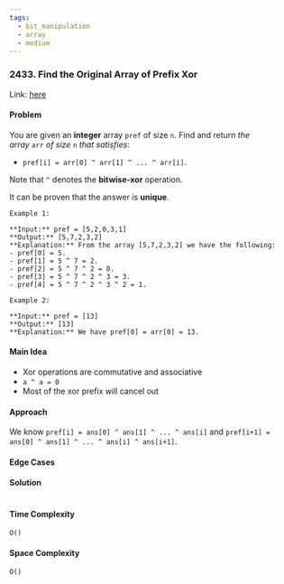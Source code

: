 ```yaml
---
tags:
  - bit_manipulation
  - array
  - medium
---
```

### 2433. Find the Original Array of Prefix Xor

Link: [here](https://leetcode.com/problems/find-the-original-array-of-prefix-xor/description/)

#### Problem
You are given an **integer** array `pref` of size `n`. Find and return _the array_ `arr` _of size_ `n` _that satisfies_:
- `pref[i] = arr[0] ^ arr[1] ^ ... ^ arr[i]`.

Note that `^` denotes the **bitwise-xor** operation.

It can be proven that the answer is **unique**.
```
Example 1:

**Input:** pref = [5,2,0,3,1]
**Output:** [5,7,2,3,2]
**Explanation:** From the array [5,7,2,3,2] we have the following:
- pref[0] = 5.
- pref[1] = 5 ^ 7 = 2.
- pref[2] = 5 ^ 7 ^ 2 = 0.
- pref[3] = 5 ^ 7 ^ 2 ^ 3 = 3.
- pref[4] = 5 ^ 7 ^ 2 ^ 3 ^ 2 = 1.

Example 2:

**Input:** pref = [13]
**Output:** [13]
**Explanation:** We have pref[0] = arr[0] = 13.
```
#### Main Idea
- Xor operations are commutative and associative
- `a ^ a = 0`
- Most of the xor prefix will cancel out

#### Approach
We know `pref[i] = ans[0] ^ ans[1] ^ ... ^ ans[i]` and `pref[i+1] = ans[0] ^ ans[1] ^ ... ^ ans[i] ^ ans[i+1]`.

#### Edge Cases

#### Solution
```python 

```

#### Time Complexity
`O()`

#### Space Complexity
`O()`

